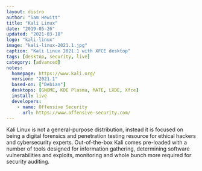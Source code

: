 ```yaml
---
layout: distro
author: "Sam Hewitt"
title: "Kali Linux"
date: "2019-05-26"
updated: "2021-03-18"
logo: "kali-linux"
image: "kali-linux-2021.1.jpg"
caption: "Kali Linux 2021.1 with XFCE desktop"
tags: [desktop, security, live]
category: [advanced]
notes:
  homepage: https://www.kali.org/
  version: "2021.1"
  based-on: ["Debian"]
  desktops: [GNOME, KDE Plasma, MATE, LXDE, Xfce]
  install: live
  developers:
    - name: Offensive Security
      url: https://www.offensive-security.com/
---
```


Kali Linux is not a general-purpose distribution, instead it is focused on being a digital forensics and penetration testing resource for ethical hackers and cybersecurity experts. Out-of-the-box Kali comes pre-loaded with a number of tools designed for information gathering, determining software vulnerabilities and exploits, monitoring and whole bunch more required for security auditing.
